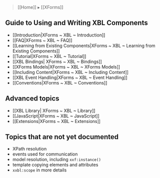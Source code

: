 > [[Home]] ▸ [[XForms]]

## Guide to Using and Writing XBL Components

- [[Introduction|XForms ~ XBL ~ Introduction]]
- [[FAQ|XForms ~ XBL ~ FAQ]]
- [[Learning from Existing Components|XForms ~ XBL ~ Learning from Existing Components]]
- [[Tutorial|XForms ~ XBL ~ Tutorial]]
- [[XBL Bindings| XForms ~ XBL ~ Bindings]]
- [[XForms Models|XForms ~ XBL ~ XForms Models]]
- [[Including Content|XForms ~ XBL ~ Including Content]]
- [[XBL Event Handling|XForms ~ XBL ~ Event Handling]]
- [[Conventions|XForms ~ XBL ~ Conventions]]

## Advanced topics 
    
- [[XBL Library| XForms ~ XBL ~ Library]]
- [[JavaScript|XForms ~ XBL ~ JavaScript]]
- [[Extensions|XForms ~ XBL ~ Extensions]]

## Topics that are not yet documented

- XPath resolution
- events used for communication
- model resolution, including `xxf:instance()`
- template copying elements and attributes
- `xxbl:scope` in more details
